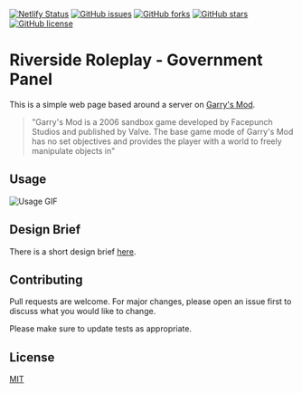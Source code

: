[![Netlify Status](https://api.netlify.com/api/v1/badges/f9f2edb4-db1b-497a-9175-a482b2dce1f6/deploy-status)](https://app.netlify.com/sites/stoic-blackwell-5066d7/deploys)
[![GitHub issues](https://img.shields.io/github/issues/LiamTownsley/riverside-government-panel?style=flat-square)](https://github.com/LiamTownsley/riverside-government-panel/issues)
[![GitHub forks](https://img.shields.io/github/forks/LiamTownsley/riverside-government-panel?style=flat-square)](https://github.com/LiamTownsley/riverside-government-panel/network)
[![GitHub stars](https://img.shields.io/github/stars/LiamTownsley/riverside-government-panel)](https://github.com/LiamTownsley/riverside-government-panel/stargazers)
[![GitHub license](https://img.shields.io/github/license/LiamTownsley/riverside-government-panel)](https://github.com/LiamTownsley/riverside-government-panel/blob/main/LICENSE)
# Riverside Roleplay - Government Panel

This is a simple web page based around a server on [Garry's Mod](https://en.wikipedia.org/wiki/Garry's_Mod).
> "Garry's Mod is a 2006 sandbox game developed by Facepunch Studios and published by Valve. The base game mode of Garry's Mod has no set objectives and provides the player with a world to freely manipulate objects in"

## Usage
![Usage GIF](https://i.imgur.com/qR6URCi.gif)

## Design Brief
There is a short design brief [here](https://docs.google.com/document/d/1ZGUJ0NQCDOq0FF3cui57nLCdspsv5B0lJOkPRRLn1Sc/edit?usp=sharing).

## Contributing
Pull requests are welcome. For major changes, please open an issue first to discuss what you would like to change.

Please make sure to update tests as appropriate.

## License
[MIT](https://github.com/LiamTownsley/riverside-government-panel/blob/main/LICENSE)
